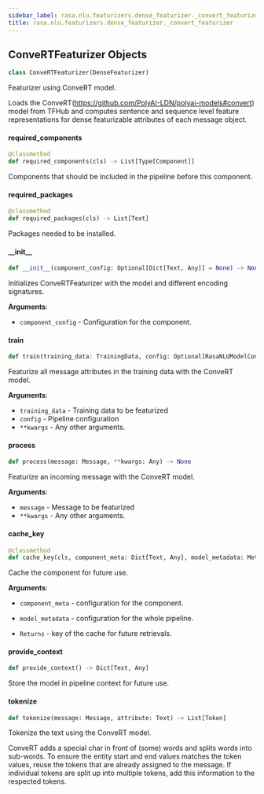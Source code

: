 ```yaml
---
sidebar_label: rasa.nlu.featurizers.dense_featurizer._convert_featurizer
title: rasa.nlu.featurizers.dense_featurizer._convert_featurizer
---
```

## ConveRTFeaturizer Objects

```python
class ConveRTFeaturizer(DenseFeaturizer)
```

Featurizer using ConveRT model.

Loads the ConveRT(https://github.com/PolyAI-LDN/polyai-models#convert)
model from TFHub and computes sentence and sequence level feature representations
for dense featurizable attributes of each message object.

#### required\_components

```python
@classmethod
def required_components(cls) -> List[Type[Component]]
```

Components that should be included in the pipeline before this component.

#### required\_packages

```python
@classmethod
def required_packages(cls) -> List[Text]
```

Packages needed to be installed.

#### \_\_init\_\_

```python
def __init__(component_config: Optional[Dict[Text, Any]] = None) -> None
```

Initializes ConveRTFeaturizer with the model and different
encoding signatures.

**Arguments**:

- `component_config` - Configuration for the component.

#### train

```python
def train(training_data: TrainingData, config: Optional[RasaNLUModelConfig] = None, **kwargs: Any, ,) -> None
```

Featurize all message attributes in the training data with the ConveRT model.

**Arguments**:

- `training_data` - Training data to be featurized
- `config` - Pipeline configuration
- `**kwargs` - Any other arguments.

#### process

```python
def process(message: Message, **kwargs: Any) -> None
```

Featurize an incoming message with the ConveRT model.

**Arguments**:

- `message` - Message to be featurized
- `**kwargs` - Any other arguments.

#### cache\_key

```python
@classmethod
def cache_key(cls, component_meta: Dict[Text, Any], model_metadata: Metadata) -> Optional[Text]
```

Cache the component for future use.

**Arguments**:

- `component_meta` - configuration for the component.
- `model_metadata` - configuration for the whole pipeline.
  
- `Returns` - key of the cache for future retrievals.

#### provide\_context

```python
def provide_context() -> Dict[Text, Any]
```

Store the model in pipeline context for future use.

#### tokenize

```python
def tokenize(message: Message, attribute: Text) -> List[Token]
```

Tokenize the text using the ConveRT model.

ConveRT adds a special char in front of (some) words and splits words into
sub-words. To ensure the entity start and end values matches the token values,
reuse the tokens that are already assigned to the message. If individual tokens
are split up into multiple tokens, add this information to the
respected tokens.

